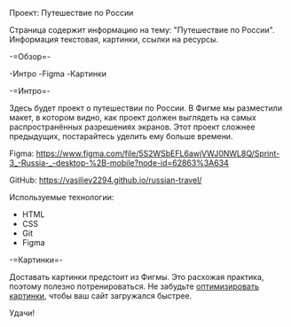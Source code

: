 Проект: Путешествие по России

Страница содержит информацию на тему: "Путешествие по России".
Информация текстовая, картинки, ссылки на ресурсы.

-=Обзор=-

-Интро
-Figma
-Картинки

-=Интро=-

Здесь будет проект о путешествии по России. В Фигме мы разместили макет, в котором видно, как проект должен выглядеть на самых распространённых разрешениях экранов. Этот проект сложнее предыдущих, постарайтесь уделить ему больше времени.

Figma: https://www.figma.com/file/5S2WSbEFL6awjVWJ0NWL8Q/Sprint-3_-Russia-_-desktop-%2B-mobile?node-id=62863%3A634

GitHub: https://vasiliev2294.github.io/russian-travel/

Используемые технологии:

- HTML
- CSS
- Git
- Figma

-=Картинки=-

Доставать картинки предстоит из Фигмы. Это расхожая практика, поэтому полезно потренироваться.
Не забудьте [оптимизировать картинки](https://tinypng.com/), чтобы ваш сайт загружался быстрее.

Удачи!
